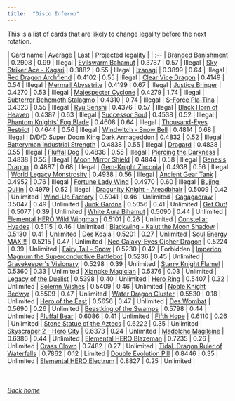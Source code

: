 ```yaml
---
title:  "Disco Inferno"
---
```


This is a list of cards that are likely to change legality before the next rotation.

| Card name | Average | Last | Projected legality |
| :-- |
[Branded Banishment](https://db.ygoprodeck.com/card/?search=Branded%20Banishment) | 0.2908 | 0.99 | Illegal |
[Evilswarm Bahamut](https://db.ygoprodeck.com/card/?search=Evilswarm%20Bahamut) | 0.3787 | 0.57 | Illegal |
[Sky Striker Ace - Kagari](https://db.ygoprodeck.com/card/?search=Sky%20Striker%20Ace%20-%20Kagari) | 0.3882 | 0.55 | Illegal |
[Izanagi](https://db.ygoprodeck.com/card/?search=Izanagi) | 0.3899 | 0.64 | Illegal |
[Red Dragon Archfiend](https://db.ygoprodeck.com/card/?search=Red%20Dragon%20Archfiend) | 0.4102 | 0.55 | Illegal |
[Clear Vice Dragon](https://db.ygoprodeck.com/card/?search=Clear%20Vice%20Dragon) | 0.4149 | 0.54 | Illegal |
[Mermail Abysstrite](https://db.ygoprodeck.com/card/?search=Mermail%20Abysstrite) | 0.4199 | 0.67 | Illegal |
[Justice Bringer](https://db.ygoprodeck.com/card/?search=Justice%20Bringer) | 0.4270 | 0.53 | Illegal |
[Majespecter Cyclone](https://db.ygoprodeck.com/card/?search=Majespecter%20Cyclone) | 0.4279 | 1.74 | Illegal |
[Subterror Behemoth Stalagmo](https://db.ygoprodeck.com/card/?search=Subterror%20Behemoth%20Stalagmo) | 0.4310 | 0.74 | Illegal |
[S-Force Pla-Tina](https://db.ygoprodeck.com/card/?search=S-Force%20Pla-Tina) | 0.4323 | 0.55 | Illegal |
[Ryu Senshi](https://db.ygoprodeck.com/card/?search=Ryu%20Senshi) | 0.4376 | 0.57 | Illegal |
[Black Horn of Heaven](https://db.ygoprodeck.com/card/?search=Black%20Horn%20of%20Heaven) | 0.4387 | 0.63 | Illegal |
[Successor Soul](https://db.ygoprodeck.com/card/?search=Successor%20Soul) | 0.4538 | 0.52 | Illegal |
[Phantom Knights' Fog Blade](https://db.ygoprodeck.com/card/?search=Phantom%20Knights'%20Fog%20Blade) | 0.4608 | 0.64 | Illegal |
[Thousand-Eyes Restrict](https://db.ygoprodeck.com/card/?search=Thousand-Eyes%20Restrict) | 0.4644 | 0.56 | Illegal |
[Windwitch - Snow Bell](https://db.ygoprodeck.com/card/?search=Windwitch%20-%20Snow%20Bell) | 0.4814 | 0.68 | Illegal |
[D/D/D Super Doom King Dark Armageddon](https://db.ygoprodeck.com/card/?search=D/D/D%20Super%20Doom%20King%20Dark%20Armageddon) | 0.4832 | 0.52 | Illegal |
[Batteryman Industrial Strength](https://db.ygoprodeck.com/card/?search=Batteryman%20Industrial%20Strength) | 0.4838 | 0.55 | Illegal |
[Dragard](https://db.ygoprodeck.com/card/?search=Dragard) | 0.4838 | 0.55 | Illegal |
[Fluffal Dog](https://db.ygoprodeck.com/card/?search=Fluffal%20Dog) | 0.4838 | 0.55 | Illegal |
[Piercing the Darkness](https://db.ygoprodeck.com/card/?search=Piercing%20the%20Darkness) | 0.4838 | 0.55 | Illegal |
[Moon Mirror Shield](https://db.ygoprodeck.com/card/?search=Moon%20Mirror%20Shield) | 0.4844 | 0.58 | Illegal |
[Genesis Dragon](https://db.ygoprodeck.com/card/?search=Genesis%20Dragon) | 0.4887 | 0.68 | Illegal |
[Gem-Knight Zirconia](https://db.ygoprodeck.com/card/?search=Gem-Knight%20Zirconia) | 0.4938 | 0.56 | Illegal |
[World Legacy Monstrosity](https://db.ygoprodeck.com/card/?search=World%20Legacy%20Monstrosity) | 0.4938 | 0.56 | Illegal |
[Ancient Gear Tank](https://db.ygoprodeck.com/card/?search=Ancient%20Gear%20Tank) | 0.4952 | 0.76 | Illegal |
[Fortune Lady Wind](https://db.ygoprodeck.com/card/?search=Fortune%20Lady%20Wind) | 0.4970 | 0.60 | Illegal |
[Bujingi Quilin](https://db.ygoprodeck.com/card/?search=Bujingi%20Quilin) | 0.4979 | 0.52 | Illegal |
[Dragunity Knight - Areadbhair](https://db.ygoprodeck.com/card/?search=Dragunity%20Knight%20-%20Areadbhair) | 0.5009 | 0.42 | Unlimited |
[Wind-Up Factory](https://db.ygoprodeck.com/card/?search=Wind-Up%20Factory) | 0.5041 | 0.46 | Unlimited |
[Gagagadraw](https://db.ygoprodeck.com/card/?search=Gagagadraw) | 0.5047 | 0.49 | Unlimited |
[Junk Gardna](https://db.ygoprodeck.com/card/?search=Junk%20Gardna) | 0.5056 | 0.41 | Unlimited |
[Get Out!](https://db.ygoprodeck.com/card/?search=Get%20Out!) | 0.5077 | 0.39 | Unlimited |
[White Aura Bihamut](https://db.ygoprodeck.com/card/?search=White%20Aura%20Bihamut) | 0.5090 | 0.44 | Unlimited |
[Elemental HERO Wild Wingman](https://db.ygoprodeck.com/card/?search=Elemental%20HERO%20Wild%20Wingman) | 0.5101 | 0.26 | Unlimited |
[Constellar Hyades](https://db.ygoprodeck.com/card/?search=Constellar%20Hyades) | 0.5115 | 0.46 | Unlimited |
[Blackwing - Kalut the Moon Shadow](https://db.ygoprodeck.com/card/?search=Blackwing%20-%20Kalut%20the%20Moon%20Shadow) | 0.5130 | 0.41 | Unlimited |
[Des Koala](https://db.ygoprodeck.com/card/?search=Des%20Koala) | 0.5201 | 0.27 | Unlimited |
[Soul Energy MAX!!!](https://db.ygoprodeck.com/card/?search=Soul%20Energy%20MAX!!!) | 0.5215 | 0.47 | Unlimited |
[Neo Galaxy-Eyes Cipher Dragon](https://db.ygoprodeck.com/card/?search=Neo%20Galaxy-Eyes%20Cipher%20Dragon) | 0.5224 | 0.39 | Unlimited |
[Fairy Tail - Snow](https://db.ygoprodeck.com/card/?search=Fairy%20Tail%20-%20Snow) | 0.5230 | 0.42 | Forbidden |
[Imperion Magnum the Superconductive Battlebot](https://db.ygoprodeck.com/card/?search=Imperion%20Magnum%20the%20Superconductive%20Battlebot) | 0.5236 | 0.45 | Unlimited |
[Gravekeeper's Visionary](https://db.ygoprodeck.com/card/?search=Gravekeeper's%20Visionary) | 0.5298 | 0.39 | Unlimited |
[Starry Knight Flamel](https://db.ygoprodeck.com/card/?search=Starry%20Knight%20Flamel) | 0.5360 | 0.33 | Unlimited |
[Xiangke Magician](https://db.ygoprodeck.com/card/?search=Xiangke%20Magician) | 0.5376 | 0.03 | Unlimited |
[Legacy of the Duelist](https://db.ygoprodeck.com/card/?search=Legacy%20of%20the%20Duelist) | 0.5398 | 0.40 | Unlimited |
[Hero Ring](https://db.ygoprodeck.com/card/?search=Hero%20Ring) | 0.5407 | 0.32 | Unlimited |
[Solemn Wishes](https://db.ygoprodeck.com/card/?search=Solemn%20Wishes) | 0.5409 | 0.46 | Unlimited |
[Noble Knight Bedwyr](https://db.ygoprodeck.com/card/?search=Noble%20Knight%20Bedwyr) | 0.5509 | 0.47 | Unlimited |
[Water Dragon Cluster](https://db.ygoprodeck.com/card/?search=Water%20Dragon%20Cluster) | 0.5530 | 0.18 | Unlimited |
[Hero of the East](https://db.ygoprodeck.com/card/?search=Hero%20of%20the%20East) | 0.5656 | 0.47 | Unlimited |
[Des Wombat](https://db.ygoprodeck.com/card/?search=Des%20Wombat) | 0.5690 | 0.26 | Unlimited |
[Beastking of the Swamps](https://db.ygoprodeck.com/card/?search=Beastking%20of%20the%20Swamps) | 0.5798 | 0.44 | Unlimited |
[Fluffal Bear](https://db.ygoprodeck.com/card/?search=Fluffal%20Bear) | 0.6086 | 0.41 | Unlimited |
[Fifth Hope](https://db.ygoprodeck.com/card/?search=Fifth%20Hope) | 0.6110 | 0.26 | Unlimited |
[Stone Statue of the Aztecs](https://db.ygoprodeck.com/card/?search=Stone%20Statue%20of%20the%20Aztecs) | 0.6222 | 0.35 | Unlimited |
[Skyscraper 2 - Hero City](https://db.ygoprodeck.com/card/?search=Skyscraper%202%20-%20Hero%20City) | 0.6373 | 0.24 | Unlimited |
[Madolche Magileine](https://db.ygoprodeck.com/card/?search=Madolche%20Magileine) | 0.6386 | 0.44 | Unlimited |
[Elemental HERO Blazeman](https://db.ygoprodeck.com/card/?search=Elemental%20HERO%20Blazeman) | 0.7235 | 0.26 | Unlimited |
[Crass Clown](https://db.ygoprodeck.com/card/?search=Crass%20Clown) | 0.7482 | 0.27 | Unlimited |
[Tidal, Dragon Ruler of Waterfalls](https://db.ygoprodeck.com/card/?search=Tidal,%20Dragon%20Ruler%20of%20Waterfalls) | 0.7862 | 0.12 | Limited |
[Double Evolution Pill](https://db.ygoprodeck.com/card/?search=Double%20Evolution%20Pill) | 0.8446 | 0.35 | Unlimited |
[Elemental HERO Electrum](https://db.ygoprodeck.com/card/?search=Elemental%20HERO%20Electrum) | 0.8827 | 0.25 | Unlimited |

<br>

###### [Back home](index)